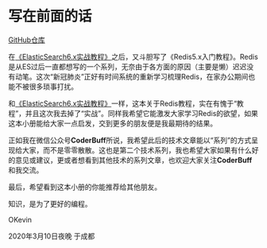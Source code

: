 # 写在前面的话

[GitHub仓库](https://github.com/yu-linfeng/redis5.x_tutorial)

在[《ElasticSearch6.x实战教程》](https://github.com/yu-linfeng/elasticsearch6.x_tutorial/)之后，又斗胆写了《Redis5.x入门教程》。Redis是从ES过后一直都想写的一个系列，无奈由于各方面的原因（主要是懒）迟迟没有动笔。这次“新冠肺炎”正好有时间系统的重新学习梳理Redis，在家办公期间也能不被很多琐事打扰。

和[《ElasticSearch6.x实战教程》](https://github.com/yu-linfeng/elasticsearch6.x_tutorial/)一样，这本关于Redis教程，实在有愧于“教程”，并且这次我去掉了“实战”。同样我希望它能激发大家学习Redis的欲望，如果这本小册能给大家一点启发，交到更多的朋友便是我最期待的结果。

正如我在微信公众号**CoderBuff**所说，我希望此后的技术文章能以“系列”的方式呈现给大家，而不是零零散散。这也是第二个技术系列，我也希望大家如果有什么好的意见或建议，更或者想看到其他技术的系列文章，也欢迎大家关注**CoderBuff**和我交流。

最后，希望看到这本小册的你能推荐给其他朋友。

知识，是为了更好的编程。

OKevin

2020年3月10日夜晚 于成都